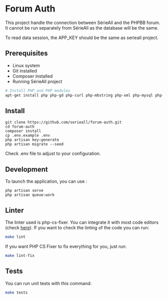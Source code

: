 # Forum Auth

This project handle the connection between SérieAll and the PHPBB forum.
It cannot be run separately from SérieAll as the database will be the same.

To read data session, the APP_KEY should be the same as serieall project.

## Prerequisites

- Linux system
- Git installed
- Composer installed
- Running SérieAll project

```bash
# Install PHP and PHP modules
apt-get install php php-gd php-curl php-mbstring php-xml php-mysql php-bcmath php-apcu-bc composer
```

## Install
```
git clone https://github.com/serieall/forum-auth.git
cd forum-auth
composer install
cp .env.example .env
php artisan key:generate
php artisan migrate --seed
```

Check .env file to adjust to your configuration.

## Development

To launch the application, you can use :
```
php artisan serve
php artisan queue:work
```

## Linter

The linter used is php-cs-fixer. You can integrate it with most code editors (check [here](https://github.com/FriendsOfPHP/PHP-CS-Fixer)).
If you want to check the linting of the code you can run:
```bash
make lint
```

If you want PHP CS Fixer to fix everything for you, just run:
```bash
make lint-fix
```

## Tests

You can run unit tests with this command:
```bash
make tests
```
